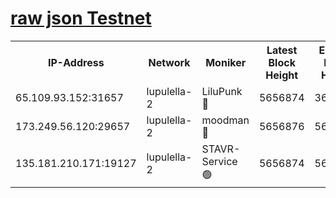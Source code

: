 [raw json Testnet](https://rpc-check.jaclalt.stavr.tech/jaclalt/rpc-jaclalt-result.json)
=

<table><tr><th>IP-Address</th><th>Network</th><th>Moniker</th><th>Latest Block Height</th><th>Earliest Block Height</th><th>Catching Up</th><th>Tx Index</th><th>Voting Power</th><th>Scan Time</th></tr><tr><td>65.109.93.152:31657</td><td>lupulella-2</td><td>LiluPunk 🔴</td><td>5656874</td><td>3688866</td><td>False</td><td>on</td><td>685033</td><td>2023-12-10T14:44:45.675588081UTC</td></tr><tr><td>173.249.56.120:29657</td><td>lupulella-2</td><td>moodman 🔴</td><td>5656876</td><td>5631101</td><td>False</td><td>off</td><td>769094</td><td>2023-12-10T14:44:52.173258653UTC</td></tr><tr><td>135.181.210.171:19127</td><td>lupulella-2</td><td>STAVR-Service 🟢</td><td>5656874</td><td>5656501</td><td>False</td><td>on</td><td>0</td><td>2023-12-10T14:44:45.319203859UTC</td></tr></table>

